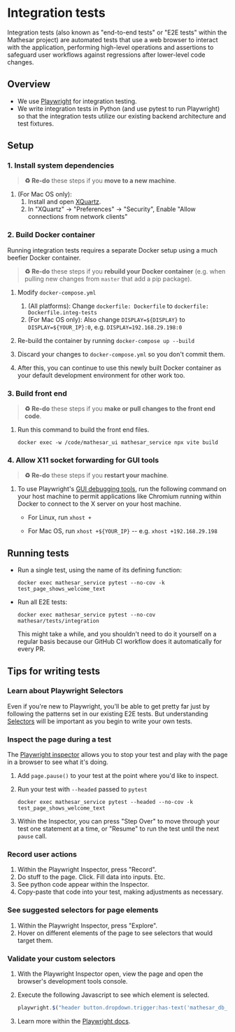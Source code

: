 # Integration tests

Integration tests (also known as "end-to-end tests" or "E2E tests" within the Mathesar project) are automated tests that use a web browser to interact with the application, performing high-level operations and assertions to safeguard user workflows against regressions after lower-level code changes.

## Overview

- We use [Playwright](https://playwright.dev) for integration testing.
- We write integration tests in Python (and use pytest to run Playwright) so that the integration tests utilize our existing backend architecture and test fixtures.

## Setup

### 1. Install system dependencies

> **♻️ Re-do** these steps if you **move to a new machine**.

1. (For Mac OS only):
    1. Install and open [XQuartz](https://www.xquartz.org/).
    1. In "XQuartz" -> "Preferences" -> "Security", Enable "Allow connections from network clients"

### 2. Build Docker container

Running integration tests requires a separate Docker setup using a much beefier Docker container.

> **♻️ Re-do** these steps if you **rebuild your Docker container** (e.g. when pulling new changes from `master` that add a pip package).

1. Modify `docker-compose.yml`

    1. (All platforms): Change `dockerfile: Dockerfile` to `dockerfile: Dockerfile.integ-tests`
    1. (For Mac OS only): Also change `DISPLAY=${DISPLAY}` to `DISPLAY=${YOUR_IP}:0`, e.g. `DISPLAY=192.168.29.198:0`


1. Re-build the container by running `docker-compose up --build`
1. Discard your changes to `docker-compose.yml` so you don't commit them.
1. After this, you can continue to use this newly built Docker container as your default development environment for other work too.


### 3. Build front end

> **♻️ Re-do** these steps if you **make or pull changes to the front end code**.

1. Run this command to build the front end files.

    ```
    docker exec -w /code/mathesar_ui mathesar_service npx vite build
    ```

### 4. Allow X11 socket forwarding for GUI tools

> **♻️ Re-do** these steps if you **restart your machine**.

1. To use Playwright's [GUI debugging tools](https://playwright.dev/python/docs/debug), run the following command on your host machine to permit applications like Chromium running within Docker to connect to the X server on your host machine.

    - For Linux, run `xhost +`

    - For Mac OS, run `xhost +${YOUR_IP}` -- e.g. `xhost +192.168.29.198`


## Running tests

- Run a single test, using the name of its defining function:

    ```
    docker exec mathesar_service pytest --no-cov -k test_page_shows_welcome_text
    ```

- Run all E2E tests:

    ```
    docker exec mathesar_service pytest --no-cov mathesar/tests/integration
    ```

    This might take a while, and you shouldn't need to do it yourself on a regular basis because our GitHub CI workflow does it automatically for every PR.



## Tips for writing tests

### Learn about Playwright Selectors

Even if you're new to Playwright, you'll be able to get pretty far just by following the patterns set in our existing E2E tests. But understanding [Selectors](https://playwright.dev/python/docs/selectors) will be important as you begin to write your own tests.

### Inspect the page during a test

The [Playwright inspector](https://playwright.dev/python/docs/inspector) allows you to stop your test and play with the page in a browser to see what it's doing.

1. Add `page.pause()` to your test at the point where you'd like to inspect.

1. Run your test with `--headed` passed to `pytest`

    ```
    docker exec mathesar_service pytest --headed --no-cov -k test_page_shows_welcome_text
    ```

1. Within the Inspector, you can press "Step Over" to move through your test one statement at a time, or "Resume" to run the test until the next `pause` call.

### Record user actions

1. Within the Playwright Inspector, press "Record".
1. Do stuff to the page. Click. Fill data into inputs. Etc.
1. See python code appear within the Inspector.
1. Copy-paste that code into your test, making adjustments as necessary.

### See suggested selectors for page elements

1. Within the Playwright Inspector, press "Explore".
1. Hover on different elements of the page to see selectors that would target them.

### Validate your custom selectors

1. With the Playwright Inspector open, view the page and open the browser's development tools console.
1. Execute the following Javascript to see which element is selected.

    ```js
    playwright.$("header button.dropdown.trigger:has-text('mathesar_db_test')")
    ```
1. Learn more within the [Playwright docs](https://playwright.dev/python/docs/debug#selectors-in-developer-tools-console).


